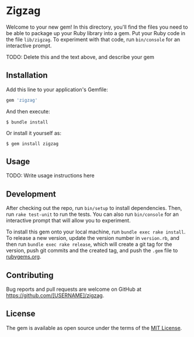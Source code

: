 # Zigzag

Welcome to your new gem! In this directory, you'll find the files you need to be able to package up your Ruby library into a gem. Put your Ruby code in the file `lib/zigzag`. To experiment with that code, run `bin/console` for an interactive prompt.

TODO: Delete this and the text above, and describe your gem

## Installation

Add this line to your application's Gemfile:

```ruby
gem 'zigzag'
```

And then execute:

    $ bundle install

Or install it yourself as:

    $ gem install zigzag

## Usage

TODO: Write usage instructions here

## Development

After checking out the repo, run `bin/setup` to install dependencies. Then, run `rake test-unit` to run the tests. You can also run `bin/console` for an interactive prompt that will allow you to experiment.

To install this gem onto your local machine, run `bundle exec rake install`. To release a new version, update the version number in `version.rb`, and then run `bundle exec rake release`, which will create a git tag for the version, push git commits and the created tag, and push the `.gem` file to [rubygems.org](https://rubygems.org).

## Contributing

Bug reports and pull requests are welcome on GitHub at https://github.com/[USERNAME]/zigzag.

## License

The gem is available as open source under the terms of the [MIT License](https://opensource.org/licenses/MIT).
